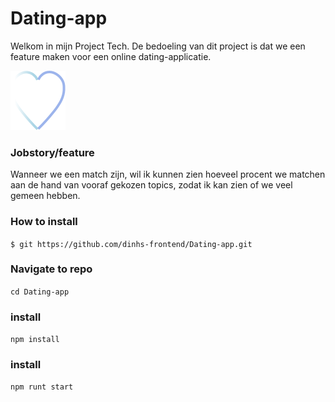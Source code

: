# Dating-app
Welkom in mijn Project Tech. De bedoeling van dit project is dat we een feature maken voor een online dating-applicatie. 

![Lufmi](https://github.com/dinhs-frontend/Dating-app/blob/master/Wiki-IMG/Logo.svg)

### Jobstory/feature
Wanneer we een match zijn, wil ik kunnen zien hoeveel procent we matchen aan de hand van vooraf gekozen topics, zodat ik kan zien of we veel gemeen hebben.

### How to install
`$ git https://github.com/dinhs-frontend/Dating-app.git`

### Navigate to repo
`cd Dating-app`

### install
`npm install`

### install
`npm runt start`
